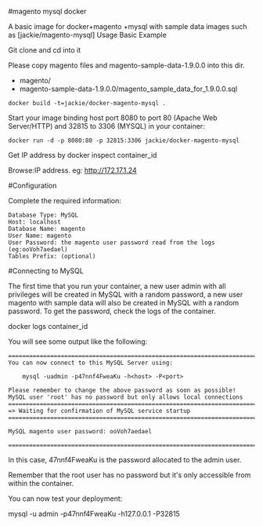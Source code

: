 #magento mysql docker

A basic image for docker+magento +mysql with sample data images such as [jackie/magento-mysql]
Usage
Basic Example

Git clone and cd into it

Please copy magento files and magento-sample-data-1.9.0.0 into this dir.

- magento/
- magento-sample-data-1.9.0.0/magento_sample_data_for_1.9.0.0.sql

```no-highlight
docker build -t=jackie/docker-magento-mysql .
```

Start your image binding host port 8080 to port 80 (Apache Web Server/HTTP) and 32815 to 3306 (MYSQL) in your container:

```no-highlight
docker run -d -p 8080:80 -p 32815:3306 jackie/docker-magento-mysql 
```
Get IP address by docker inspect container_id

Browse:IP address. eg: http://172.17.1.24


#Configuration

Complete the required information:

    Database Type: MySQL
    Host: localhost
    Database Name: magento
    User Name: magento
    User Password: the magento user password read from the logs (eg:ooVoh7aedael)
    Tables Prefix: (optional)

#Connecting to MySQL

The first time that you run your container, a new user admin with all privileges will be created in MySQL with a random password, a new user magento with sample data will also be created in MySQL with a random password. To get the password, check the logs of the container.

docker logs container_id

You will see some output like the following:

```no-highlight
========================================================================
You can now connect to this MySQL Server using:

    mysql -uadmin -p47nnf4FweaKu -h<host> -P<port>

Please remember to change the above password as soon as possible!
MySQL user 'root' has no password but only allows local connections
========================================================================
=> Waiting for confirmation of MySQL service startup
========================================================================

MySQL magento user password: ooVoh7aedael

========================================================================
```

In this case, 47nnf4FweaKu is the password allocated to the admin user.

Remember that the root user has no password but it's only accessible from within the container.

You can now test your deployment:

 mysql -u admin -p47nnf4FweaKu -h127.0.0.1 -P32815


